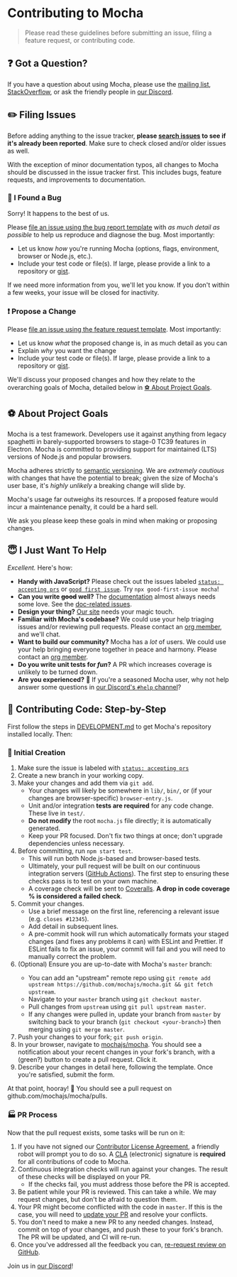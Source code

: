 # Contributing to Mocha

> Please read these guidelines before submitting an issue, filing a feature request, or contributing code.

## ❓ Got a Question?

If you have a question about using Mocha, please use the [mailing list](https://groups.google.com/group/mochajs), [StackOverflow](https://stackoverflow.com), or ask the friendly people in [our Discord](https://discord.gg/KeDn2uXhER).

## ✏️ Filing Issues

Before adding anything to the issue tracker, **please [search issues](https://github.com/mochajs/mocha/issues) to see if it's already been reported**.
Make sure to check closed and/or older issues as well.

With the exception of minor documentation typos, all changes to Mocha should be discussed in the issue tracker first.
This includes bugs, feature requests, and improvements to documentation.

### 🐛 I Found a Bug

Sorry!
It happens to the best of us.

Please [file an issue using the bug report template](https://github.com/mochajs/mocha/issues/new?assignees=&labels=type%3A+bug&projects=&template=01-bug.yml&title=%F0%9F%90%9B+Bug%3A+%3Cshort+description+of+the+bug%3E) with _as much detail as possible_ to help us reproduce and diagnose the bug.
Most importantly:

- Let us know _how_ you're running Mocha (options, flags, environment, browser or Node.js, etc.).
- Include your test code or file(s).
  If large, please provide a link to a repository or [gist](https://gist.github.com).

If we need more information from you, we'll let you know.
If you don't within a few weeks, your issue will be closed for inactivity.

### ❗️ Propose a Change

Please [file an issue using the feature request template](https://github.com/mochajs/mocha/issues/new?assignees=&labels=type%3A+feature&projects=&template=03-feature-request.yml&title=%F0%9F%9A%80+Feature%3A+%3Cshort+description+of+the+feature%3E).
Most importantly:

- Let us know _what_ the proposed change is, in as much detail as you can
- Explain _why_ you want the change
- Include your test code or file(s).
  If large, please provide a link to a repository or [gist](https://gist.github.com).

We'll discuss your proposed changes and how they relate to the overarching goals of Mocha, detailed below in [⚽️ About Project Goals](#⚽️-about-project-goals).

## ⚽️ About Project Goals

Mocha is a test framework.
Developers use it against anything from legacy spaghetti in barely-supported browsers to stage-0 TC39 features in Electron.
Mocha is committed to providing support for maintained (LTS) versions of Node.js and popular browsers.

Mocha adheres strictly to [semantic versioning](https://semver.org).
We are _extremely cautious_ with changes that have the potential to break; given the size of Mocha's user base, it's _highly unlikely_ a breaking change will slide by.

Mocha's usage far outweighs its resources.
If a proposed feature would incur a maintenance penalty, it could be a hard sell.

We ask you please keep these goals in mind when making or proposing changes.

## 😇 I Just Want To Help

_Excellent._ Here's how:

- **Handy with JavaScript?** Please check out the issues labeled [`status: accepting prs`](https://github.com/mochajs/mocha/issues?q=is%3Aopen+is%3Aissue+label%3A%22help+wanted%22) or [`good first issue`](https://github.com/mochajs/mocha/issues?q=is%3Aissue+is%3Aopen+label%3A%22good+first+issue%22+).
  Try `npx good-first-issue mocha`!
- **Can you write ~~good~~ well?** The [documentation](https://mochajs.org) almost always needs some love.
  See the [doc-related issues](https://github.com/mochajs/mocha/issues?q=is%3Aopen+is%3Aissue+label%3A%22area%3A+documentation%22).
- **Design your thing?** [Our site](https://mochajs.org) needs your magic touch.
- **Familiar with Mocha's codebase?** We could use your help triaging issues and/or reviewing pull requests.
  Please contact an [org member](https://github.com/orgs/mochajs/people), and we'll chat.
- **Want to build our community?** Mocha has a _lot_ of users.
  We could use your help bringing everyone together in peace and harmony.
  Please contact an [org member](https://github.com/orgs/mochajs/people).
- **Do you write unit tests for _fun_?** A PR which increases coverage is unlikely to be turned down.
- **Are you experienced?** 🎸 If you're a seasoned Mocha user, why not help answer some questions in [our Discord's `#help` channel](https://discord.gg/KeDn2uXhER)?

## 👞 Contributing Code: Step-by-Step

First follow the steps in [DEVELOPMENT.md](./DEVELOPMENT.md) to get Mocha's repository installed locally.
Then:

### 🎋 Initial Creation

1. Make sure the issue is labeled with [`status: accepting prs`](https://github.com/mochajs/mocha/issues?q=is%3Aissue+is%3Aopen+label%3A%22status%3A+accepting+prs%22)
1. Create a new branch in your working copy.
1. Make your changes and add them via `git add`.
   - Your changes will likely be somewhere in `lib/`, `bin/`, or (if your changes are browser-specific) `browser-entry.js`.
   - Unit and/or integration **tests are required** for any code change.
     These live in `test/`.
   - **Do not modify** the root `mocha.js` file directly; it is automatically generated.
   - Keep your PR focused.
     Don't fix two things at once; don't upgrade dependencies unless necessary.
1. Before committing, run `npm start test`.
   - This will run both Node.js-based and browser-based tests.
   - Ultimately, your pull request will be built on our continuous integration servers ([GitHub Actions](https://github.com/mochajs/mocha/actions?query=workflow%3A%22Tests%22)).
     The first step to ensuring these checks pass is to test on your own machine.
   - A coverage check will be sent to [Coveralls](https://coveralls.io/github/mochajs/mocha).
     **A drop in code coverage % is considered a failed check**.
1. Commit your changes.
   - Use a brief message on the first line, referencing a relevant issue (e.g. `closes #12345`).
   - Add detail in subsequent lines.
   - A pre-commit hook will run which automatically formats your staged changes (and fixes any problems it can) with ESLint and Prettier.
     If ESLint fails to fix an issue, your commit will fail and you will need to manually correct the problem.
1. <a name="up-to-date"/> (Optional) Ensure you are up-to-date with Mocha's `master` branch:
   - You can add an "upstream" remote repo using `git remote add upstream https://github.com/mochajs/mocha.git && git fetch upstream`.
   - Navigate to your `master` branch using `git checkout master`.
   - Pull changes from `upstream` using `git pull upstream master`.
   - If any changes were pulled in, update your branch from `master` by switching back to your branch (`git checkout <your-branch>`) then merging using `git merge master`.
1. Push your changes to your fork; `git push origin`.
1. In your browser, navigate to [mochajs/mocha](https://github.com/mochajs/mocha).
   You should see a notification about your recent changes in your fork's branch, with a (green?) button to create a pull request.
   Click it.
1. Describe your changes in detail here, following the template.
   Once you're satisfied, submit the form.

At that point, hooray! 🎉
You should see a pull request on github.com/mochajs/mocha/pulls.

### 🏭 PR Process

Now that the pull request exists, some tasks will be run on it:

1. If you have not signed our [Contributor License Agreement](https://js.foundation/cla), a friendly robot will prompt you to do so.
   A [CLA](https://cla.js.foundation/mochajs/mocha) (electronic) signature is **required** for all contributions of code to Mocha.
1. Continuous integration checks will run against your changes.
   The result of these checks will be displayed on your PR.
   - If the checks fail, you must address those before the PR is accepted.
1. Be patient while your PR is reviewed.
   This can take a while.
   We may request changes, but don't be afraid to question them.
1. Your PR might become conflicted with the code in `master`.
   If this is the case, you will need to [update your PR](#up-to-date) and resolve your conflicts.
1. You don't need to make a new PR to any needed changes.
   Instead, commit on top of your changes, and push these to your fork's branch.
   The PR will be updated, and CI will re-run.
1. Once you've addressed all the feedback you can, [re-request review on GitHub](https://docs.github.com/en/pull-requests/collaborating-with-pull-requests/reviewing-changes-in-pull-requests/about-pull-request-reviews#re-requesting-a-review).

Join us in [our Discord](https://discord.gg/KeDn2uXhER)!
